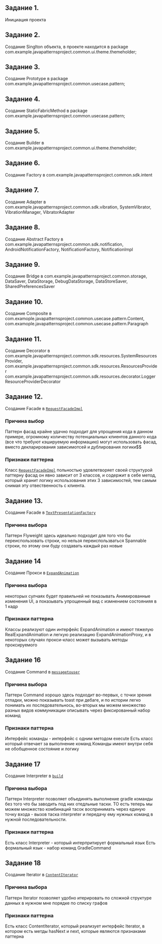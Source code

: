 ## Задание 1.
Инициация проекта
## Задание 2.
Создание Singlton объекта, в проекте находится в package com.example.javapatternsproject.common.ui.theme.themeholder;
## Задание 3.
Создание Prototype в package com.example.javapatternsproject.common.usecase.pattern;
## Задание 4.
Создание StaticFabricMethod в package com.example.javapatternsproject.common.usecase.pattern;
## Задание 5.
Создание Builder в com.example.javapatternsproject.common.ui.theme.themeholder;
## Задание 6.
Создание Factory в com.example.javapatternsproject.common.sdk.intent
## Задание 7.
Создание Adapter в com.example.javapatternsproject.common.sdk.vibration,
SystemVibrator, VibrationManager, VibratorAdapter
## Задание 8.
Создание Abstract Factory в com.example.javapatternsproject.common.sdk.notification,
AndroidNotificationFactory, NotificationFactory, NotificationImpl
## Задание 9.
Создание Bridge в com.example.javapatternsproject.common.storage,
DataSaver, DataStorage, DebugDataStorage, DataStoreSaver, SharedPreferencesSaver
## Задание 10.
Создание Composite в com.examople.javapatternsproject.common.usecase.pattern.Content,
com.examople.javapatternsproject.common.usecase.pattern.Paragraph
## Задание 11.
Создание Decorator в com.example.javapatternsproject.common.sdk.resources.SystemResourcesProvider,
com.example.javapatternsproject.common.sdk.resources.ResourcesProvider
com.example.javapatternsproject.common.sdk.resources.decorator.LoggerResourceProviderDecorator
## Задание 12.
Создание Facade в [`RequestFacadeImpl`](./src/main/java/com/example/javapatternsproject/common/request/RequestFacadeImpl.java)
### Причина выбор
Паттерн фасад крайне удачно подходит для упрощения кода в данном примере, огромному количеству потенциальных
клиентов данного кода (все что требуют кэшируемую информацию) могут использовать фасад, вместо декларирования зависимотсей и дублирования логики$$
### Признаки паттерна
Класс [`RequestFacadeImpl`](./src/main/java/com/example/javapatternsproject/common/request/RequestFacadeImpl.java) польностью удовлетворяет своей структурой паттерну фасад
он явно зависит от 3 классов, и содержит в себе метод, который хранит логику использования этих 3 зависимостей, тем самым снимая эту отвественность с клиента.
## Задание 13.
Создание Facade в [`TextPresentationFactory`](./src/main/java/com/example/javapatternsproject/common/ui/text/textpresent/TextPresentationFactory.java)
### Причина выбора
Паттерн Flyweight здесь идеально подходит для того что бы переиспользовать строки, но нельзя переиспользваться Spannable строки, по этому они буду создавать каждый раз новые
## Задание 14
Создание Прокси в [`ExpandAnimation`](./src/main/java/com/example/javapatternsproject/common/ui/animation/Expand.java)
### Причина выбора
 некоторых сулчаях будет правильней не показывать Анимированные изменения UI, а показывать упрощенный вид с измнением состоянияя в 1 кадр
### Признаки паттерна
Классы реализуют один интерфейс ExpandAnimation и имеют тяжелую RealExpandAnimation и легкую реализацию ExpandAnimationProxy, и в некоторых случаях 
прокси-класс может вызывать методы проксируемого
## Задание 16
Создание Command в [`messagetouser`](./src/main/java/com/example/javapatternsproject/common/sdk/messagetouser)
### Причина выбора
Паттерн Command хорошо здесь подходит во-первых, с точки зрения отладки, можно показывать toast 
при дебаге, и по истории легко понимать их последовательнось, во-вторых мы можем множество разных видов
коммуникации описывать через фиксированный набор команд
### Признаки паттерна
Интерфейс команды - интерфейс с одним методом execute
Есть класс который отвечает за выполнение команд
Команды имеют внутри себя не обобщенное состояние и логику
## Задание 17
Создание Interpreter в [`build`](./src/main/java/build)
### Причина выбора
Паттерн Interpreter позволяет объединять выполнение gradle команды без того что бы заводить под 
них отедльные таски. ТО есть теперь мы можем множество комбинаций тасок воспринимать через единую точку
входа - вызов таска interpreter и передачу ему нужных команд в нужной последовательности.
### Признаки паттерна
Есть класс Interpreter - который интерпритирует формальный язык
Есть формальный язык - набор команд GradleCommand
## Задание 18
Создание Iterator в [`ContentIterator`](./src/main/java/com/example/javapatternsproject/common/usecase/pattern/ContentIterator.java)
### Причина выбора
Паттерн Iterator позволяет удобно итерировать по сложной структуре данных в нужном мне порядке 
по списку графов
### Признаки паттерна
Есть класс ContentIterator, который реализует интерфейс Iterator, в котором есть метды hasNext и next, которые
являются признаками паттерна


